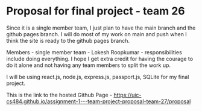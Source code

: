 ﻿# Proposal for final project - team 26
 
Since it is a single member team, I just plan to have the main branch and the github pages branch. I will do most of my work on main and push when I think the site is ready to the github pages branch.

Members - single member team - Lokesh Roopkumar - responsibilities include doing everything. I hope I get extra credit for having the courage to do it alone and not having any team members to split the work up.

I will be using react.js, node.js, express.js, passport.js, SQLite for my final project.

This is the link to the hosted Github Page - https://uic-cs484.github.io/assignment-1---team-project-proposal-team-27/proposal
